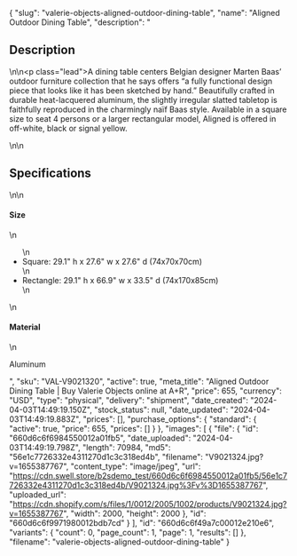 {
  "slug": "valerie-objects-aligned-outdoor-dining-table",
  "name": "Aligned Outdoor Dining Table",
  "description": "<h2>Description</h2>\n<!-- split -->\n<p class=\"lead\">A dining table centers Belgian designer Marten Baas’ outdoor furniture collection that he says offers “a fully functional design piece that looks like it has been sketched by hand.” Beautifully crafted in durable heat-lacquered aluminum, the slightly irregular slatted tabletop is faithfully reproduced in the charmingly naïf Baas style. Available in a square size to seat 4 persons or a larger rectangular model, Aligned is offered in off-white, black or signal yellow.</p>\n<!-- split -->\n<h2>Specifications</h2>\n<!-- split -->\n<h4>Size</h4>\n<ul>\n<li>Square: 29.1\" h x 27.6\" w x 27.6\" d (74x70x70cm)</li>\n<li>Rectangle: 29.1\" h x 66.9\" w x 33.5\" d (74x170x85cm)</li>\n</ul>\n<h4>Material</h4>\n<p>Aluminum</p>",
  "sku": "VAL-V9021320",
  "active": true,
  "meta_title": "Aligned Outdoor Dining Table | Buy Valerie Objects online at A+R",
  "price": 655,
  "currency": "USD",
  "type": "physical",
  "delivery": "shipment",
  "date_created": "2024-04-03T14:49:19.150Z",
  "stock_status": null,
  "date_updated": "2024-04-03T14:49:19.883Z",
  "prices": [],
  "purchase_options": {
    "standard": {
      "active": true,
      "price": 655,
      "prices": []
    }
  },
  "images": [
    {
      "file": {
        "id": "660d6c6f6984550012a01fb5",
        "date_uploaded": "2024-04-03T14:49:19.798Z",
        "length": 70984,
        "md5": "56e1c7726332e4311270d1c3c318ed4b",
        "filename": "V9021324.jpg?v=1655387767",
        "content_type": "image/jpeg",
        "url": "https://cdn.swell.store/b2sdemo_test/660d6c6f6984550012a01fb5/56e1c7726332e4311270d1c3c318ed4b/V9021324.jpg%3Fv%3D1655387767",
        "uploaded_url": "https://cdn.shopify.com/s/files/1/0012/2005/1002/products/V9021324.jpg?v=1655387767",
        "width": 2000,
        "height": 2000
      },
      "id": "660d6c6f9971980012bdb7cd"
    }
  ],
  "id": "660d6c6f49a7c00012e210e6",
  "variants": {
    "count": 0,
    "page_count": 1,
    "page": 1,
    "results": []
  },
  "filename": "valerie-objects-aligned-outdoor-dining-table"
}